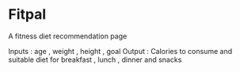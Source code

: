 # Fitpal
A fitness diet recommendation page

Inputs : age , weight , height , goal
Output : Calories to consume and suitable diet for breakfast , lunch , dinner and snacks
